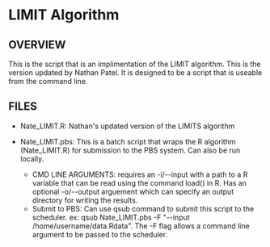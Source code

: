 # LIMIT Algorithm

## OVERVIEW
This is the script that is an implimentation of the LIMIT algorithm. This is the version updated by Nathan Patel. It is designed to be a script that is useable from the command line.

## FILES
* Nate_LIMIT.R: Nathan's updated version of the LIMITS algorithm

* Nate_LIMIT.pbs: This is a batch script that wraps the R algorithm (Nate_LIMIT.R) for submission to the PBS system. Can also be run locally.
    * CMD LINE ARGUMENTS: requires an -i/--input with a path to a R variable that can be read using the command load() in R. Has an optional -o/--output arguement which can specify an output directory for writing the results.
    * Submit to PBS: Can use qsub command to submit this script to the scheduler. ex: qsub Nate_LIMIT.pbs -F "--input /home/username/data.Rdata". The -F flag allows a command line argument to be passed to the scheduler.

